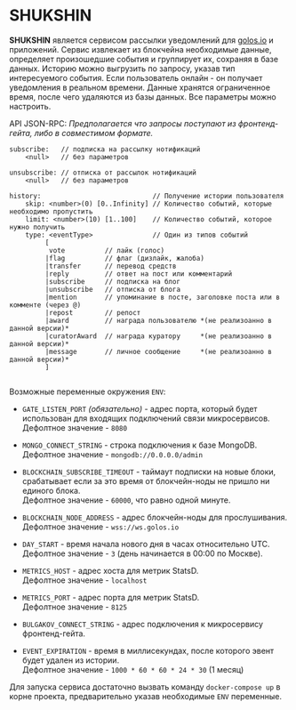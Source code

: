 # SHUKSHIN

**SHUKSHIN** является сервисом рассылки уведомлений для [golos.io](https://golos.io) и приложений.
Сервис извлекает из блокчейна необходимые данные, определяет произошедшие события и группирует их, сохраняя в базе данных.
Историю можно выгрузить по запросу, указав тип интересуемого события.
Если пользователь онлайн - он получает уведомления в реальном времени.
Данные хранятся ограниченное время, после чего удаляются из базы данных.
Все параметры можно настроить.

API JSON-RPC:
*Предполагается что запросы поступают из фронтенд-гейта, либо в совместимом формате.*

 ```
 subscribe:   // подписка на рассылку нотификаций
     <null>   // без параметров
    
 unsubscribe: // отписка от рассылок нотификаций
     <null>   // без параметров
     
 history:                            // Получение истории пользователя
     skip: <number>(0) [0..Infinity] // Количество событий, которые необходимо пропустить
     limit: <number>(10) [1..100]    // Количество событий, которое нужно получить
     type: <eventType>               // Один из типов событий           
          [
           vote          // лайк (голос)
          |flag          // флаг (дизлайк, жалоба)
          |transfer      // перевод средств
          |reply         // ответ на пост или комментарий
          |subscribe     // подписка на блог
          |unsubscribe   // отписка от блога
          |mention       // упоминание в посте, заголовке поста или в комменте (через @)
          |repost        // репост
          |award         // награда пользователю *(не реализоанно в данной версии)*
          |curatorAward  // награда куратору     *(не реализоанно в данной версии)*
          |message       // личное сообщение     *(не реализоанно в данной версии)*
          ]       
           
 ```

Возможные переменные окружения `ENV`:
   
  - `GATE_LISTEN_PORT` *(обязательно)* - адрес порта, который будет использован для входящих подключений связи микросервисов.    
   Дефолтное значение - `8080` 
   
  - `MONGO_CONNECT_STRING` - строка подключения к базе MongoDB.  
   Дефолтное значение - `mongodb://0.0.0.0/admin`   

  - `BLOCKCHAIN_SUBSCRIBE_TIMEOUT` - таймаут подписки на новые блоки, срабатывает если за это время от блокчейн-ноды не пришло ни единого блока.  
   Дефолтное значение - `60000`, что равно одной минуте.
       
  - `BLOCKCHAIN_NODE_ADDRESS` - адрес блокчейн-ноды для прослушивания.  
   Дефолтное значение - `wss://ws.golos.io`   

  - `DAY_START` - время начала нового дня в часах относительно UTC.    
   Дефолтное значение - `3` (день начинается в 00:00 по Москве). 
     
  - `METRICS_HOST` - адрес хоста для метрик StatsD.  
   Дефолтное значение - `localhost` 
    
  - `METRICS_PORT` - адрес порта для метрик StatsD.  
   Дефолтное значение - `8125`
   
  - `BULGAKOV_CONNECT_STRING` - адрес подключения к микросервису фронтенд-гейта.
  
  - `EVENT_EXPIRATION` - время в миллисекундах, после которого эвент будет удален из истории.  
   Дефолтное значение - `1000 * 60 * 60 * 24 * 30` (1 месяц)  
 
Для запуска сервиса достаточно вызвать команду `docker-compose up` в корне проекта, предварительно указав необходимые `ENV` переменные. 
